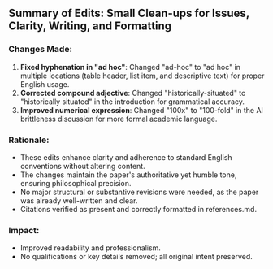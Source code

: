 ## Summary of Edits: Small Clean-ups for Issues, Clarity, Writing, and Formatting

### Changes Made:
1. **Fixed hyphenation in "ad hoc"**: Changed "ad-hoc" to "ad hoc" in multiple locations (table header, list item, and descriptive text) for proper English usage.
2. **Corrected compound adjective**: Changed "historically-situated" to "historically situated" in the introduction for grammatical accuracy.
3. **Improved numerical expression**: Changed "100x" to "100-fold" in the AI brittleness discussion for more formal academic language.

### Rationale:
- These edits enhance clarity and adherence to standard English conventions without altering content.
- The changes maintain the paper's authoritative yet humble tone, ensuring philosophical precision.
- No major structural or substantive revisions were needed, as the paper was already well-written and clear.
- Citations verified as present and correctly formatted in references.md.

### Impact:
- Improved readability and professionalism.
- No qualifications or key details removed; all original intent preserved.